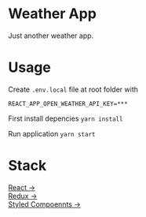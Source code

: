 # Weather App

Just another weather app.

# Usage

Create `.env.local` file at root folder with

```
REACT_APP_OPEN_WEATHER_API_KEY=***
```

First install depencies `yarn install`

Run application `yarn start`

# Stack

[React &rarr;](https://reactjs.org/)  
[Redux &rarr;](https://redux.js.org/introduction)  
[Styled Compoennts &rarr;](https://www.styled-components.com/docs/api#typescript)
